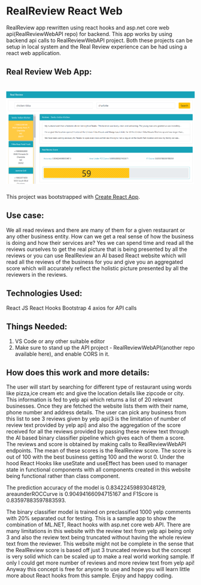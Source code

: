 # RealReview React Web
RealReview app rewritten using react hooks and asp.net core web api(RealReviewWebAPI repo) for backend. This app works by using backend api calls to RealReviewWebAPI project. Both these projects can be setup in local system and the Real Review experience can be had using a react web application.

## Real Review Web App: ##
![Alt text](https://github.com/cakiran/RealReviewReactWeb/blob/master/RealReviewReactHookMainView.PNG?raw=true "Real Review web app")
=======
This project was bootstrapped with [Create React App](https://github.com/facebook/create-react-app).

## Use case: ##
We all read reviews and there are many of them for a given restaurant or any other business entity. How can we get a real sense of how the business is doing and how their services are? Yes we can spend time and read all the reviews ourselves to get the real picture that is being presented by all the reviews or you can use RealReview an AI based React website which will read all the reviews of the business for you and give you an aggregated score which will accurately reflect the holistic picture presented by all the reviewers in the reviews. 

## Technologies Used: ##

React JS 
React Hooks
Bootstrap 4
axios for API calls

## Things Needed: ##

1. VS Code or any other suitable editor
2. Make sure to stand up the API project - RealReviewWebAPI(another repo available here), and enable CORS in it. 

## How does this work and more details: ##
The user will start by searching for different type of restaurant using words like pizza,ice cream  etc and give the location details like zipcode or city. This information is fed to yelp api which returns a list of 20 relevant businesses. Once they are fetched the website lists them with their name, phone number and address details. The user can pick any business from this list to see 3 reviews given by yelp api(3 is the limitation of number of review text provided by yelp api) and also the aggregation of the score received for all the reviews provided by passing these review text through the AI based binary classifier pipeline which gives each of them a score. The reviews and score is obtained by making calls to RealReviewWebAPI endpoints. The mean of these scores is the RealReview score. The score is out of 100 with the best business getting 100 and the worst 0. Under the hood React Hooks like useState and useEffect has been used to manager state in functional components with all components created in this website being functional rather than class component. 

The prediction accuracy of the model is 0.83422459893048129, areaunderROCCurve is 0.90494166094715167 and F1Score is 0.83597883597883593.

The binary classifier model is trained on preclassified 1000 yelp comments with 20% separated out for testing. This is a sample app to show the combination of ML.NET, React hooks with asp.net core web API. There are many limitations in this website with the review text from yelp api being only 3 and also the review text being truncated without having the whole review text from the reviewer. This website might not be complete in the sense that the RealReview score is based off just 3 truncated reviews but the concept is very solid which can be scaled up to make a real world working sample. If only I could get more number of reviews and more review text from yelp api! Anyway this concept is free for anyone to use and hope you will learn little more about React hooks from this sample. Enjoy and happy coding. 
